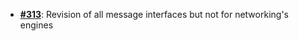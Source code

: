   -  [**#313**](https://github.com/anoma/nspec/pull/313): Revision of all message interfaces but not for networking's
  engines
